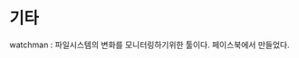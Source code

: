 # 기타

watchman 
: 파일시스템의 변화를 모니터링하기위한 툴이다. 페이스북에서 만들었다. 
<!--stackedit_data:
eyJoaXN0b3J5IjpbMjUyNzY2NTAyXX0=
-->
